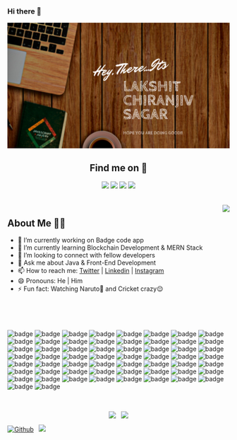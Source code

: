 ### Hi there 👋

<!-- 
**Lakshit-Chiranjiv/Lakshit-Chiranjiv** is a ✨ _special_ ✨ repository because its `README.md` (this file) appears on your GitHub profile.

Here are some ideas to get you started:
 -->


<p align="center">
  <img src="https://github.com/Lakshit-Chiranjiv/Lakshit-Chiranjiv/blob/main/images/LAKSHIT%20CHIRANJIV%20SAGAR%20(1).png" />
</p>


<div align="center">
 <h2 align="center">Find me on 🔎</h2> 
  <a href="https://twitter.com/lakshit_cs" target="_blank"><img src="https://img.shields.io/badge/twitter-%231DA1F2.svg?&style=for-the-badge&logo=twitter&logoColor=white" /></a>
  <a href="https://www.linkedin.com/in/lakshit-chiranjiv-sagar-4b0b15198/" target="_blank"><img src="https://img.shields.io/badge/linkedin-%230077B5.svg?&style=for-the-badge&logo=linkedin&logoColor=white" /></a>
  <a href="https://www.instagram.com/lakshit_cs/" target="_blank"><img src="https://img.shields.io/badge/instagram-%23E4405F.svg?&style=for-the-badge&logo=instagram&logoColor=white" /></a>
<!--   <a href="https://snehil.dev"  target="_blank"><img src="portfolio.svg"></a> -->
  <img src="https://badges.pufler.dev/visits/Lakshit-Chiranjiv/Lakshit-Chiranjiv?style=for-the-badge" />
</div>
<br>
<br>
<img align="right" src="https://github-readme-streak-stats.herokuapp.com/?user=Lakshit-Chiranjiv&theme=dark" />

## About Me 👨‍🎓
- 🔭 I’m currently working on Badge code app
- 🌱 I’m currently learning Blockchain Development & MERN Stack
- 👯 I’m looking to connect with fellow developers
- 💬 Ask me about Java & Front-End Development
- 📫 How to reach me: <a href="https://twitter.com/lakshit_cs" target="_blank">Twitter</a> | <a href="https://www.linkedin.com/in/lakshit-chiranjiv-sagar-4b0b15198/" target="_blank">Linkedin</a> | <a href="https://www.instagram.com/lakshit_cs/" target="_blank">Instagram</a>
- 😄 Pronouns: He | Him
- ⚡ Fun fact: Watching Naruto🍥 and Cricket crazy😌


<br><br><br>



<!-- ![React Badge](https://img.shields.io/badge/-React-61DBFB?style=plastic&labelColor=black&logo=react&logoColor=61DBFB) &nbsp;
![JS Badge](https://img.shields.io/badge/-Javascript-ffff00?style=plastic&labelColor=black&logo=javascript&logoColor=ffff00) &nbsp; -->
<!-- <img src="https://raw.githubusercontent.com/github/explore/80688e429a7d4ef2fca1e82350fe8e3517d3494d/topics/javascript/javascript.png" title="JavaScript" height="32" width="32" /> &nbsp;
<img src="https://snehil.dev/images/svg/python.svg" title="Python" height="32" width="32" />&nbsp;
<img src="https://img.icons8.com/color/2x/java-coffee-cup-logo.png" title="Java" width="32" height="32"/>&nbsp;
<img src="https://snehil.dev/images/svg/typescript.svg" title="TypeScript" height="32" width="32" />&nbsp;
<img src="https://snehil.dev/images/svg/vscode.svg" title="VS Code" height="32" width="32" />&nbsp;
<img src="https://upload.wikimedia.org/wikipedia/commons/9/95/Android_Studio_Icon_3.6.svg" title="Android Studio" height="32" width="32" />&nbsp;
<img src="https://snehil.dev/images/svg/chrome.svg" title="Chrome Dev Tools" height="32" width="32" />&nbsp;
<img src="https://snehil.dev/images/svg/html.svg" title="HTML" height="32" width="32" />&nbsp;
<img src="https://snehil.dev/images/svg/css.svg" title="CSS" height="32" width="32" />&nbsp;
<img src="https://snehil.dev/images/svg/sass.svg" title="SASS" height="32" width="32" />&nbsp;
<img src="https://snehil.dev/images/svg/jquery.svg" title="jQuery" height="32" width="32" />&nbsp;
<img src="https://raw.githubusercontent.com/github/explore/80688e429a7d4ef2fca1e82350fe8e3517d3494d/topics/bootstrap/bootstrap.png" title="Bootstrap" height="32" width="32" />&nbsp;
<img src="https://snehil.dev/images/svg/nodejs.svg" title="Node.js" height="32" width="32" />&nbsp;
<img src="https://snehil.dev/images/svg/express.svg" title="Express.js" height="32" width="32" />&nbsp;
<img src="https://snehil.dev/images/svg/sql.svg" title="SQL" height="32" width="32" />&nbsp;
<img src="https://snehil.dev/images/svg/git.svg" title="Git" height="32" width="32" />&nbsp;
<img src="https://snehil.dev/images/svg/github.svg" title="GitHub" height="32" width="32" />&nbsp;
<img src="https://snehil.dev/images/svg/figma.svg" title="Figma" height="32" width="32" />&nbsp;
<img src="https://raw.githubusercontent.com/github/explore/80688e429a7d4ef2fca1e82350fe8e3517d3494d/topics/kotlin/kotlin.png" title="Kotlin" height="32" width="32" />&nbsp;
<img src="https://img.icons8.com/color/50/000000/c-programming.png" title="C" height="32" width="32" />&nbsp;
<img src="https://img.icons8.com/color/48/000000/c-plus-plus-logo.png" title="C++" height="32" width="32" />&nbsp; -->



<!-- badges -->
![badge](https://img.shields.io/badge/C-00599C?style=plastic&logo=c&logoColor=white)
![badge](https://img.shields.io/badge/C%2B%2B-00599C?style=plastic&logo=c%2B%2B&logoColor=white)
![badge](https://img.shields.io/badge/CSS3-1572B6?style=plastic&logo=css3&logoColor=white)
![badge](https://img.shields.io/badge/Dart-0175C2?style=plastic&logo=dart&logoColor=white)
![badge](https://img.shields.io/badge/HTML5-E34F26?style=plastic&logo=html5&logoColor=white)
![badge](https://img.shields.io/badge/Java-ED8B00?style=plastic&logo=java&logoColor=white)
![badge](https://img.shields.io/badge/JavaScript-323330?style=plastic&logo=javascript&logoColor=F7DF1E)
![badge](https://img.shields.io/badge/json-5E5C5C?style=plastic&logo=json&logoColor=white)
![badge](https://img.shields.io/badge/Kotlin-0095D5?&style=plastic&logo=kotlin&logoColor=white)
![badge](https://img.shields.io/badge/Numpy-777BB4?style=plastic&logo=numpy&logoColor=white)
![badge](https://img.shields.io/badge/Pug-E3C29B?style=plastic&logo=pug&logoColor=black)
![badge](https://img.shields.io/badge/Python-FFD43B?style=plastic&logo=python&logoColor=darkgreen)
![badge](https://img.shields.io/badge/Solidity-e6e6e6?style=plastic&logo=solidity&logoColor=black)
![badge](https://img.shields.io/badge/TypeScript-007ACC?style=plastic&logo=typescript&logoColor=white)
![badge](https://img.shields.io/badge/Android-3DDC84?style=plastic&logo=android&logoColor=white)
![badge](https://img.shields.io/badge/Windows-0078D6?style=plastic&logo=windows&logoColor=white)
![badge](https://img.shields.io/badge/Ubuntu-E95420?style=plastic&logo=ubuntu&logoColor=white)
![badge](https://img.shields.io/badge/Android_Studio-3DDC84?style=plastic&logo=android-studio&logoColor=white)
![badge](https://img.shields.io/badge/Atom-66595C?style=plastic&logo=Atom&logoColor=white)
![badge](https://img.shields.io/badge/IntelliJIDEA-000000.svg?style=plastic&logo=intellij-idea&logoColor=white)
![badge](https://img.shields.io/badge/PyCharm-000000.svg?&style=plastic&logo=PyCharm&logoColor=white)
![badge](https://img.shields.io/badge/sublime_text-%23575757.svg?&style=plastic&logo=sublime-text&logoColor=important)
![badge](https://img.shields.io/badge/Visual_Studio_Code-0078D4?style=plastic&logo=visual%20studio%20code&logoColor=white)
![badge](https://img.shields.io/badge/WebStorm-000000?style=plastic&logo=WebStorm&logoColor=white)
![badge](https://img.shields.io/badge/Discord-7289DA?style=plastic&logo=discord&logoColor=white)
![badge](https://img.shields.io/badge/Yarn-2C8EBB?style=plastic&logo=yarn&logoColor=white)
![badge](https://img.shields.io/badge/Xampp-F37623?style=plastic&logo=xampp&logoColor=white)
![badge](https://img.shields.io/badge/Webpack-8DD6F9?style=plastic&logo=Webpack&logoColor=white)
![badge](https://img.shields.io/badge/Vue.js-35495E?style=plastic&logo=vuedotjs&logoColor=4FC08D)
![badge](https://img.shields.io/badge/Tailwind_CSS-38B2AC?style=plastic&logo=tailwind-css&logoColor=white)
![badge](https://img.shields.io/badge/styled--components-DB7093?style=plastic&logo=styled-components&logoColor=white)
![badge](https://img.shields.io/badge/Shell_Script-121011?style=plastic&logo=gnu-bash&logoColor=white)
![badge](https://img.shields.io/badge/Sass-CC6699?style=plastic&logo=sass&logoColor=white)
![badge](https://img.shields.io/badge/Redux-593D88?style=plastic&logo=redux&logoColor=white)
![badge](https://img.shields.io/badge/React_Router-CA4245?style=plastic&logo=react-router&logoColor=white)
![badge](https://img.shields.io/badge/React-20232A?style=plastic&logo=react&logoColor=61DAFB)
![badge](https://img.shields.io/badge/Postman-FF6C37?style=plastic&logo=Postman&logoColor=white)
![badge](https://img.shields.io/badge/npm-CB3837?style=plastic&logo=npm&logoColor=white)
![badge](https://img.shields.io/badge/Node.js-339933?style=plastic&logo=nodedotjs&logoColor=white)
![badge](https://img.shields.io/badge/Markdown-000000?style=plastic&logo=markdown&logoColor=white)
![badge](https://img.shields.io/badge/jQuery-0769AD?style=plastic&logo=jquery&logoColor=white)
![badge](https://img.shields.io/badge/Gulp-CF4647?style=plastic&logo=gulp&logoColor=white)
![badge](https://img.shields.io/badge/Handlebars.js-f0772b?style=plastic&logo=handlebarsdotjs&logoColor=black)
![badge](https://img.shields.io/badge/gradle-02303A?style=plastic&logo=gradle&logoColor=white)
![badge](https://img.shields.io/badge/Express.js-000000?style=plastic&logo=express&logoColor=white)
![badge](https://img.shields.io/badge/Bootstrap-563D7C?style=plastic&logo=bootstrap&logoColor=white)
![badge](https://img.shields.io/badge/Babel-F9DC3E?style=plastic&logo=babel&logoColor=white)
![badge](https://img.shields.io/badge/Figma-F24E1E?style=plastic&logo=figma&logoColor=white)
![badge](https://img.shields.io/badge/Canva-%2300C4CC.svg?&style=plastic&logo=Canva&logoColor=white)
![badge](https://img.shields.io/badge/SQLite-07405E?style=plastic&logo=sqlite&logoColor=white)
![badge](https://img.shields.io/badge/MongoDB-4EA94B?style=plastic&logo=mongodb&logoColor=white)
![badge](https://img.shields.io/badge/Cypress-17202C?style=plastic&logo=cypress&logoColor=white)
![badge](https://img.shields.io/badge/firebase-ffca28?style=plastic&logo=firebase&logoColor=black)
![badge](https://img.shields.io/badge/Material%20UI-007FFF?style=plastic&logo=mui&logoColor=white)
![badge](https://img.shields.io/badge/Vite-B73BFE?style=plastic&logo=vite&logoColor=FFD62E)
![badge](https://img.shields.io/badge/web3.js-F16822?style=plastic&logo=web3.js&logoColor=white)
![badge](https://img.shields.io/badge/MySQL-005C84?style=plastic&logo=mysql&logoColor=white)
![badge](https://img.shields.io/badge/redis-%23DD0031.svg?&style=plastic&logo=redis&logoColor=white)










<br>

<p align="center">
  <img align="center" src="https://github-readme-stats.vercel.app/api?username=Lakshit-Chiranjiv&theme=tokyonight&count_private=true&include_all_commits=true&show_icons=true&custom_title=%23%20GitHub%20Stats%20%E2%9C%85" width="460" /> &nbsp;
  <img align="center" src="https://github-readme-stats-lakshit-chiranjiv.vercel.app/api/top-langs/?username=Lakshit-Chiranjiv&theme=tokyonight&layout=compact&langs_count=10&custom_title=%23%20Most%20Used%20Languages%20%F0%9F%91%A8%F0%9F%8F%BD%E2%80%8D%F0%9F%92%BB" />
<!--  <img align="center" src="https://github-readme-stats-lakshit-chiranjiv.vercel.app/api/top-langs/?username=Lakshit-Chiranjiv&langs_count=8&theme=radical" /> -->
</p>


<!-- [![Top Langs](https://github-readme-stats.vercel.app/api/top-langs/?username=Lakshit-Chiranjiv&langs_count=8&theme=radical)](https://github.com/Lakshit-Chiranjiv/github-readme-stats) -->

[![Github](https://img.shields.io/github/followers/Lakshit-Chiranjiv?label=Follow&style=social)](https://github.com/Lakshit-Chiranjiv) &nbsp;
![](https://visitor-badge.laobi.icu/badge?page_id=Lakshit-Chiranjiv.Lakshit-Chiranjiv)

